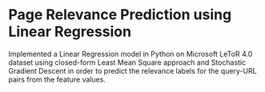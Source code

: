 # Page Relevance Prediction using Linear Regression

Implemented a Linear Regression model in Python on Microsoft LeToR 4.0 dataset using closed-form Least Mean Square approach and Stochastic Gradient Descent in order to predict the relevance labels for the query-URL pairs from the feature values.

